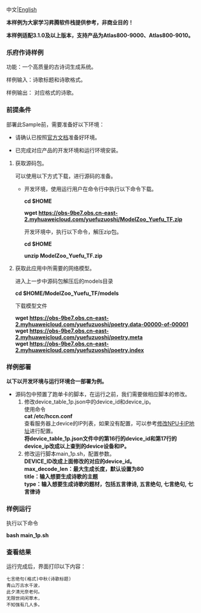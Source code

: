 中文|[English](README.md)

**本样例为大家学习昇腾软件栈提供参考，非商业目的！**

**本样例适配3.1.0及以上版本，支持产品为Atlas800-9000、Atlas800-9010。**


### 乐府作诗样例

功能：一个高质量的古诗词生成系统。

样例输入：诗歌标题和诗歌格式。

样例输出：  对应格式的诗歌。

### 前提条件

部署此Sample前，需要准备好以下环境：

- 请确认已按照[官方文档](https://www.hiascend.com/document/detail/zh/CANNCommunityEdition/60RC1alpha02/softwareinstall/instg/atlasdeploy_03_0002.html)准备好环境。

- 已完成对应产品的开发环境和运行环境安装。

1. 获取源码包。

   可以使用以下方式下载，进行源码的准备。

    - 开发环境，使用运行用户在命令行中执行以下命令下载。

       **cd $HOME**

       **wget https://obs-9be7.obs.cn-east-2.myhuaweicloud.com/yuefuzuoshi/ModelZoo_Yuefu_TF.zip**

        开发环境中，执行以下命令，解压zip包。

        **cd $HOME**

        **unzip ModelZoo_Yuefu_TF.zip**
2. 获取此应用中所需要的网络模型。

    进入上一步中源码包解压后的models目录

    **cd $HOME/ModelZoo_Yuefu_TF/models**

    下载模型文件

    **wget https://obs-9be7.obs.cn-east-2.myhuaweicloud.com/yuefuzuoshi/poetry.data-00000-of-00001**    
    **wget https://obs-9be7.obs.cn-east-2.myhuaweicloud.com/yuefuzuoshi/poetry.meta**    
    **wget https://obs-9be7.obs.cn-east-2.myhuaweicloud.com/yuefuzuoshi/poetry.index**    
        
 ### 样例部署
**以下以开发环境与运行环境合一部署为例。**   
- 源码包中预置了跑单卡的脚本，在运行之前，我们需要做相应脚本的修改。   
  1. 修改device_table_1p.json中的device_id和device_ip。    
     使用命令   
          **cat /etc/hccn.conf**      
     查看服务器上device的IP列表，如果没有配置，可以参考[修改NPU卡IP地址](https://www.hiascend.com/document/detail/zh/CANNCommunityEdition/60RC1alpha02/softwareinstall/instg/atlasdeploy_03_0060.html)进行配置。    
     **将device_table_1p.json文件中的第16行的device_id和第17行的device_ip改成以上查到的device设备和IP。**    
  2. 修改运行脚本main_1p.sh，配置参数。    
    **DEVICE_ID改成上面修改的对应的device_id。**    
    **max_decode_len：最大生成长度，默认设置为80**    
    **title：输入想要生成诗歌的主题**     
    **type：输入想要生成诗歌的题材，包括五言律诗, 五言绝句, 七言绝句, 七言律诗**     


### 样例运行

执行以下命令

**bash main_1p.sh** 
​       

### 查看结果

运行完成后，界面打印以下内容：
```
七言绝句(格式)中秋(诗歌标题)
青山万古水千波，
此夕清光奈老何。
无限世间闲草木，
不知强有几人多。
```

